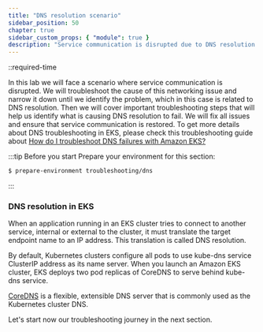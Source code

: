 ```yaml
---
title: "DNS resolution scenario"
sidebar_position: 50
chapter: true
sidebar_custom_props: { "module": true }
description: "Service communication is disrupted due to DNS resolution issues."
---
```


::required-time

In this lab we will face a scenario where service communication is disrupted. We will troubleshoot the cause of this networking issue and narrow it down until we identify the problem, which in this case is related to DNS resolution. Then we will cover important troubleshooting steps that will help us identify what is causing DNS resolution to fail. We will fix all issues and ensure that service communication is restored. To get more details about DNS troubleshooting in EKS, please check this troubleshooting guide about [How do I troubleshoot DNS failures with Amazon EKS?](https://repost.aws/knowledge-center/eks-dns-failure)

:::tip Before you start
Prepare your environment for this section:

```bash timeout=600 wait=5
$ prepare-environment troubleshooting/dns
```

:::

### DNS resolution in EKS

When an application running in an EKS cluster tries to connect to another service, internal or external to the cluster, it must translate the target endpoint name to an IP address. This translation is called DNS resolution.

By default, Kubernetes clusters configure all pods to use kube-dns service ClusterIP address as its name server. When you launch an Amazon EKS cluster, EKS deploys two pod replicas of CoreDNS to serve behind kube-dns service.

[CoreDNS](https://coredns.io/) is a flexible, extensible DNS server that is commonly used as the Kubernetes cluster DNS.

Let's start now our troubleshooting journey in the next section.
